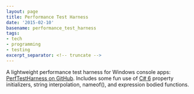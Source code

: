 ```yaml
---
layout: page
title: Performance Test Harness
date: '2015-02-10'
basename: performance_test_harness
tags:
- tech
- programming
- testing
excerpt_separator: <!-- truncate -->
---
```



A lightweight performance test harness for Windows console apps: [PerfTestHarness
on GitHub](https://github.com/stephenfuqua/PerfTestHarness/tree/master). Includes some fun use of [C# 6](https://msdn.microsoft.com/en-us/magazine/dn802602.aspx) property
initializers, string interpolation, nameof(), and expression bodied functions.
